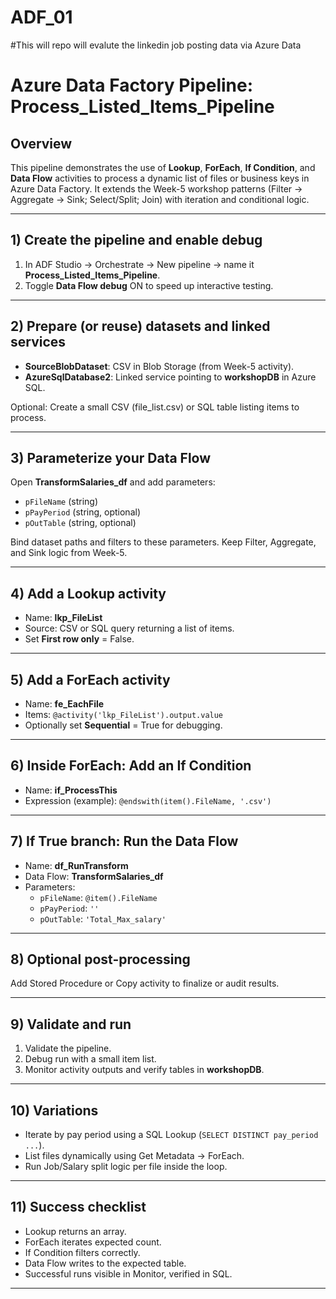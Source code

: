 # ADF_01

#This will repo will evalute the linkedin job posting data via Azure Data 

# Azure Data Factory Pipeline: Process_Listed_Items_Pipeline

## Overview
This pipeline demonstrates the use of **Lookup**, **ForEach**, **If Condition**, and **Data Flow** activities
to process a dynamic list of files or business keys in Azure Data Factory.
It extends the Week-5 workshop patterns (Filter → Aggregate → Sink; Select/Split; Join) with iteration and conditional logic.

---

## 1) Create the pipeline and enable debug
1. In ADF Studio → Orchestrate → New pipeline → name it **Process_Listed_Items_Pipeline**.
2. Toggle **Data Flow debug** ON to speed up interactive testing.

---

## 2) Prepare (or reuse) datasets and linked services
- **SourceBlobDataset**: CSV in Blob Storage (from Week-5 activity).
- **AzureSqlDatabase2**: Linked service pointing to **workshopDB** in Azure SQL.

Optional: Create a small CSV (file_list.csv) or SQL table listing items to process.

---

## 3) Parameterize your Data Flow
Open **TransformSalaries_df** and add parameters:
- `pFileName` (string)
- `pPayPeriod` (string, optional)
- `pOutTable` (string, optional)

Bind dataset paths and filters to these parameters.
Keep Filter, Aggregate, and Sink logic from Week-5.

---

## 4) Add a Lookup activity
- Name: **lkp_FileList**
- Source: CSV or SQL query returning a list of items.
- Set **First row only** = False.

---

## 5) Add a ForEach activity
- Name: **fe_EachFile**
- Items: `@activity('lkp_FileList').output.value`
- Optionally set **Sequential** = True for debugging.

---

## 6) Inside ForEach: Add an If Condition
- Name: **if_ProcessThis**
- Expression (example): `@endswith(item().FileName, '.csv')`

---

## 7) If True branch: Run the Data Flow
- Name: **df_RunTransform**
- Data Flow: **TransformSalaries_df**
- Parameters:
  - `pFileName`: `@item().FileName`
  - `pPayPeriod`: `''`
  - `pOutTable`: `'Total_Max_salary'`

---

## 8) Optional post-processing
Add Stored Procedure or Copy activity to finalize or audit results.

---

## 9) Validate and run
1. Validate the pipeline.
2. Debug run with a small item list.
3. Monitor activity outputs and verify tables in **workshopDB**.

---

## 10) Variations
- Iterate by pay period using a SQL Lookup (`SELECT DISTINCT pay_period ...`).
- List files dynamically using Get Metadata → ForEach.
- Run Job/Salary split logic per file inside the loop.

---

## 11) Success checklist
- Lookup returns an array.
- ForEach iterates expected count.
- If Condition filters correctly.
- Data Flow writes to the expected table.
- Successful runs visible in Monitor, verified in SQL.

---
